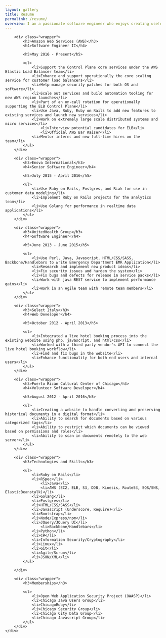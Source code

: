 ```yaml
---
layout: gallery
title: Resume
permalink: /resume/
overview: I am a passionate software engineer who enjoys creating useful tools to make life easier for end users. I advocate for good test coverage and testing practices, leverage code linters to enhance the code review process, and push for readability over performance where applicable. I am always looking to learn new things and love taking on different projects to get a feel for the various technologies that constantly emerge in our field. Below you will find my resume from newest to oldest positions along with technologies I know and memberships I am part of.
---
```


<div class="container">
<div class="row">
	<div class="col-lg-12">

    	<div class="wrapper">
    		<h3>Amazon Web Services (AWS)</h3>
    		<h4>Software Engineer II</h4>

    		<h5>May 2016 - Present</h5>

    		<ul>
    			<li>Support the Control Plane core services under the AWS Elastic Load Balancer team</li>
    			<li>Enhance and support operationally the core scaling service for customer load balancers</li>
    			<li>Help manage security patches for both OS and software</li>
    			<li>Scale out services and build automation tooling for new AWS region launches</li>
    			<li>Part of an on-call rotation for operationally supporting the ELB Control Plane</li>
    			<li>Use Java, Ruby, Ruby on Rails to add new features to existing services and launch new services</li>
    			<li>Work on extremely large scale distributed systems and micro services</li>
					<li>Interview potential candidates for ELB</li>
					<li>Official AWS Bar Raiser</li>
    			<li>Mentor interns and new full-time hires on the team</li>
    		</ul>
    	</div>

    	<div class="wrapper">
    		<h3>Enova International</h3>
    		<h4>Senior Software Engineer</h4>

    		<h5>July 2015 - April 2016</h5>

    		<ul>
    			<li>Use Ruby on Rails, Postgres, and Riak for use in customer data modeling</li>
    			<li>Implement Ruby on Rails projects for the analytics team</li>
    			<li>Use Golang for performance in realtime data applications</li>
    		</ul>
    	</div>

    	<div class="wrapper">
    		<h3>UnitedHealth Group</h3>
    		<h4>Software Engineer</h4>

    		<h5>June 2013 - June 2015</h5>

    		<ul>
    			<li>Use Perl, Java, Javascript, HTML/CSS/SASS, Backbone/Handlebars to write Emergency Department EMR Application</li>
    			<li>Research and implement new product ideas</li>
    			<li>Fix security issues and harden the system</li>
    			<li>Fix bugs and defects for release in service packs</li>
    			<li>Work with java REST service to implement performance gains</li>
    			<li>Work in an Agile team with remote team members</li>
    		</ul>
    	</div>

    	<div class="wrapper">
    		<h3>Select Italy</h3>
    		<h4>Web Developer</h4>

    		<h5>October 2012 - April 2013</h5>

    		<ul>
    			<li>Integrated a live hotel booking process into the existing website using php, javascript, and html/css</li>
    			<li>Worked with a third party vendor's API to connect the live hotel booking workflow</li>
    			<li>Find and fix bugs in the website</li>
    			<li>Enhance functionality for both end users and internal users</li>
    		</ul>
    	</div>

    	<div class="wrapper">
    		<h3>Puerto Rican Cultural Center of Chicago</h3>
    		<h4>Volunteer Software Developer</h4>

    		<h5>August 2012 - April 2016</h5>

    		<ul>
    			<li>Creating a website to handle converting and preserving historical documents in a digital format</li>
    			<li>Ability to search for documents based on various categorized tags</li>
    			<li>Ability to restrict which documents can be viewed based on permissions and roles</li>
    			<li>Ability to scan in documents remotely to the web server</li>
    		</ul>
    	</div>

    	<div class="wrapper">
    		<h3>Technologies and Skills</h3>

    		<ul>
    			<li>Ruby on Rails</li>
    			<li>RSpec</li>
					<li>Java</li>
					<li>AWS (EC2, ELB, S3, DDB, Kinesis, Route53, SQS/SNS, ElasticBeanstalk)</li>
    			<li>Golang</li>
    			<li>Postgres</li>
    			<li>HTML/CSS/SASS</li>
    			<li>Javascript (Underscore, Require)</li>
    			<li>Bootstrap</li>
    			<li>Node/Express/npm</li>
    			<li>JQuery/JQuery UI</li>
					<li>Backbone/Handlebars</li>
    			<li>Python</li>
    			<li>C#</li>
    			<li>Information Security/Cryptography</li>
    			<li>Linux</li>
    			<li>Git</li>
    			<li>Agile/Scrum</li>
    			<li>JSON/XML</li>
    		</ul>

    	</div>

    	<div class="wrapper">
    		<h3>Memberships</h3>

    		<ul>
    			<li>Open Web Application Security Project (OWASP)</li>
    			<li>Chicago Java Users Group</li>
    			<li>ChicagoRuby</li>
    			<li>Chicago Security Group</li>
    			<li>Chicago City Data Group</li>
    			<li>Chicago Javascript Group</li>
    		</ul>
    	</div>
    </div>

</div>
</div>
